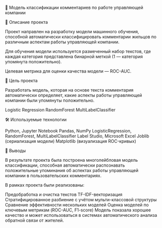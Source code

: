 🧠 Модель классификации комментариев по работе управляющей компании

📌 Описание проекта

Проект направлен на разработку модели машинного обучения, способной автоматически классифицировать комментарии жильцов по различным аспектам работы управляющей компании.

Для обучения модели используется размеченный набор текстов, где каждая категория представлена бинарной меткой (1 — категория упомянута положительно).

Целевая метрика для оценки качества модели — ROC-AUC.

🎯 Цель проекта

Разработать модель, которая на основе текста комментария автоматически определяет, какие аспекты работы управляющей компании были упомянуты положительно.

Logistic Regression
RandomForest
MultiLabelClassifier


🛠️ Используемые технологии

Python, Jupyter Notebook
Pandas, NumPy
LogisticRegression, RandomForest, MultiLabelClassifier
Label Studio, Microsoft Excel
Joblib (сериализация модели)
Matplotlib (визуализация ROC-кривых)

📌 Выводы

В результате проекта была построена многолейбловая модель классификации, способная автоматически распознавать положительные упоминания об аспектах работы управляющей компании в пользовательских комментариях.

В рамках проекта были реализованы:

Предобработка и очистка текстов
TF-IDF-векторизация
Стратифицированное разбиение с учётом мульти-классовой структуры
Сравнение эффективности нескольких моделей
Оценка моделей по ключевым метрикам (ROC-AUC, F1-score)
Модель показала хорошее качество и может использоваться в системах автоматического анализа обратной связи от жителей.
